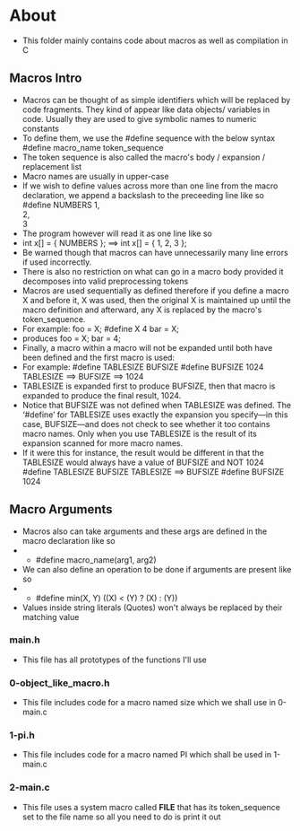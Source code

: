 # About
- This folder mainly contains code about macros as well as compilation in C

## Macros Intro
- Macros can be thought of as simple identifiers which will be replaced by code fragments. They kind of appear like data objects/ variables in code. Usually they are used to give symbolic names to numeric constants
- To define them, we use the #define sequence with the below syntax
    #define macro_name token_sequence 
- The token sequence is also called the macro's body / expansion / replacement list
- Macro names are usually in upper-case
- If we wish to define values across more than one line from the macro declaration, we append a backslash to the preceeding line like so
    #define NUMBERS 1, \
      2, \
      3
- The program however will read it as one line like so
-   int x[] = { NUMBERS };
      ==> int x[] = { 1, 2, 3 };
- Be warned though that macros can have unnecessarily many line errors if used incorrectly. 
- There is also no restriction on what can go in a macro body provided it decomposes into valid preprocessing tokens
- Macros are used sequentially as defined therefore if you define a macro X and before it, X was used, then the original X is maintained up until the macro definition and afterward, any X is replaced by the macro's token_sequence.
- For example:
    foo = X;
    #define X 4
    bar = X;
- produces
    foo = X;
    bar = 4;
- Finally, a macro within a macro will not be expanded until both have been defined and the first macro is used:
- For example:
    #define TABLESIZE BUFSIZE
    #define BUFSIZE 1024
    TABLESIZE
      ==> BUFSIZE
      ==> 1024
- TABLESIZE is expanded first to produce BUFSIZE, then that macro is expanded to produce the final result, 1024.
- Notice that BUFSIZE was not defined when TABLESIZE was defined. The ‘#define’ for TABLESIZE uses exactly the expansion you specify—in this case, BUFSIZE—and does not check to see whether it too contains macro names. Only when you use TABLESIZE is the result of its expansion scanned for more macro names.
- If it were this for instance, the result would be different in that the TABLESIZE would always have a value of BUFSIZE and NOT 1024
    #define TABLESIZE BUFSIZE
    TABLESIZE
      ==> BUFSIZE
    #define BUFSIZE 1024

## Macro Arguments
- Macros also can take arguments and these args are defined in the macro declaration like so
- - #define macro_name(arg1, arg2)
- We can also define an operation to be done if arguments are present like so
- - #define min(X, Y)  ((X) < (Y) ? (X) : (Y))
- Values inside string literals (Quotes) won't always be replaced by their matching value


### main.h
- This file has all prototypes of the functions I'll use

### 0-object_like_macro.h
- This file includes code for a macro named size which we shall use in 0-main.c

### 1-pi.h
- This file includes code for a macro named PI which shall be used in 1-main.c

### 2-main.c
- This file uses a system macro called __FILE__ that has its token_sequence set to the file name so all you need to do is print it out


